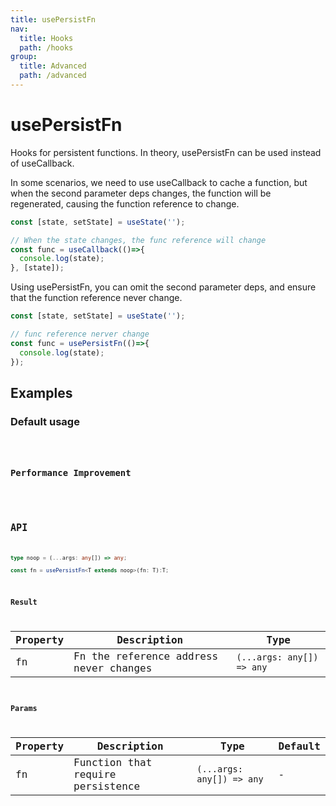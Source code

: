 ```yaml
---
title: usePersistFn
nav:
  title: Hooks
  path: /hooks
group:
  title: Advanced
  path: /advanced
---
```


# usePersistFn

Hooks for persistent functions. In theory, usePersistFn can be used instead of useCallback.

In some scenarios, we need to use useCallback to cache a function, but when the second parameter deps changes, the function will be regenerated, causing the function reference to change.

```js
const [state, setState] = useState('');

// When the state changes, the func reference will change
const func = useCallback(()=>{
  console.log(state);
}, [state]);
```

Using usePersistFn, you can omit the second parameter deps, and ensure that the function reference never change.

```js
const [state, setState] = useState('');

// func reference nerver change
const func = usePersistFn(()=>{
  console.log(state);
});
```

## Examples

### Default usage

<code src="./demo/demo1.tsx" />

### Performance Improvement

<code src="./demo/demo2.tsx" />

## API

```typescript
type noop = (...args: any[]) => any;

const fn = usePersistFn<T extends noop>(fn: T):T;
```

### Result

| Property | Description                            | Type                      |
|----------|----------------------------------------|---------------------------|
| fn       | Fn the reference address never changes | `(...args: any[]) => any` |

### Params

| Property | Description                       | Type                      | Default |
|----------|-----------------------------------|---------------------------|---------|
| fn       | Function that require persistence | `(...args: any[]) => any` | -       |
